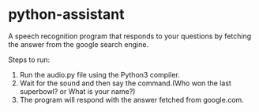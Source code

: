 # python-assistant
A speech recognition program that responds to your questions by fetching the answer from the google search engine. 


Steps to run:
1. Run the audio.py file using the Python3 compiler.
2. Wait for the sound and then say the command.(Who won the last superbowl? or What is your name?)
3. The program will respond with the answer fetched from google.com.
